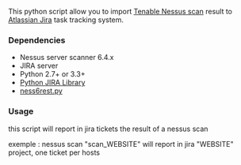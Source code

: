 This python script allow you to import [Tenable Nessus scan](http://http://www.tenable.com/products/nessus-vulnerability-scanner) result to [Atlassian Jira](https://www.atlassian.com/software/jira) task tracking system.

### Dependencies

* Nessus server scanner 6.4.x
* JIRA server
* Python 2.7+ or 3.3+
* [Python JIRA Library](http://pythonhosted.org/jira/)
* [ness6rest.py](https://github.com/tenable/nessrest)



### Usage
this script will report in  jira tickets the result of a nessus scan

exemple : nessus scan "scan_WEBSITE" will report in jira "WEBSITE" project, one ticket per hosts
